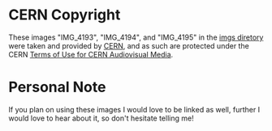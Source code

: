 # CERN Copyright
These images "IMG_4193", "IMG_4194", and "IMG_4195" in the [imgs diretory](./imgs/) were taken and provided by [CERN](https://home.cern/), and as such are protected under the CERN [Terms of Use for CERN Audiovisual Media](https://copyright.web.cern.ch/).

# Personal Note
If you plan on using these images I would love to be linked as well, further I would love to hear about it, so don't hesitate telling me!